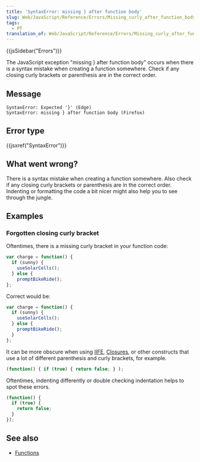 ```yaml
---
title: 'SyntaxError: missing } after function body'
slug: Web/JavaScript/Reference/Errors/Missing_curly_after_function_body
tags:
  - PT
translation_of: Web/JavaScript/Reference/Errors/Missing_curly_after_function_body
---
```

{{jsSidebar("Errors")}}

The JavaScript exception "missing } after function body" occurs when there is a syntax mistake when creating a function somewhere. Check if any closing curly brackets or parenthesis are in the correct order.

## Message

    SyntaxError: Expected '}' (Edge)
    SyntaxError: missing } after function body (Firefox)

## Error type

{{jsxref("SyntaxError")}}

## What went wrong?

There is a syntax mistake when creating a function somewhere. Also check if any closing curly brackets or parenthesis are in the correct order. Indenting or formatting the code a bit nicer might also help you to see through the jungle.

## Examples

### Forgotten closing curly bracket

Oftentimes, there is a missing curly bracket in your function code:

```js example-bad
var charge = function() {
  if (sunny) {
    useSolarCells();
  } else {
    promptBikeRide();
};
```

Correct would be:

```js example-good
var charge = function() {
  if (sunny) {
    useSolarCells();
  } else {
    promptBikeRide();
  }
};
```

It can be more obscure when using [IIFE](/pt-BR/docs/Glossary/IIFE), [Closures](/pt-BR/docs/Web/JavaScript/Closures), or other constructs that use a lot of different parenthesis and curly brackets, for example.

```js example-bad
(function() { if (true) { return false; } );
```

Oftentimes, indenting differently or double checking indentation helps to spot these errors.

```js example-good
(function() {
  if (true) {
    return false;
  }
});
```

## See also

- [Functions](/pt-BR/docs/Web/JavaScript/Guide/Functions)
